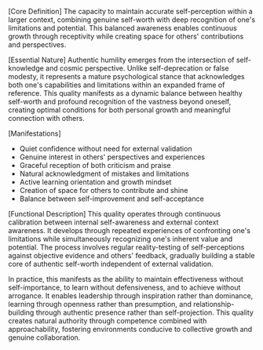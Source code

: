 [Core Definition]
The capacity to maintain accurate self-perception within a larger context, combining genuine self-worth with deep recognition of one's limitations and potential. This balanced awareness enables continuous growth through receptivity while creating space for others' contributions and perspectives.

[Essential Nature]
Authentic humility emerges from the intersection of self-knowledge and cosmic perspective. Unlike self-deprecation or false modesty, it represents a mature psychological stance that acknowledges both one's capabilities and limitations within an expanded frame of reference. This quality manifests as a dynamic balance between healthy self-worth and profound recognition of the vastness beyond oneself, creating optimal conditions for both personal growth and meaningful connection with others.

[Manifestations]
- Quiet confidence without need for external validation
- Genuine interest in others' perspectives and experiences
- Graceful reception of both criticism and praise
- Natural acknowledgment of mistakes and limitations
- Active learning orientation and growth mindset
- Creation of space for others to contribute and shine
- Balance between self-improvement and self-acceptance

[Functional Description]
This quality operates through continuous calibration between internal self-awareness and external context awareness. It develops through repeated experiences of confronting one's limitations while simultaneously recognizing one's inherent value and potential. The process involves regular reality-testing of self-perceptions against objective evidence and others' feedback, gradually building a stable core of authentic self-worth independent of external validation.

In practice, this manifests as the ability to maintain effectiveness without self-importance, to learn without defensiveness, and to achieve without arrogance. It enables leadership through inspiration rather than dominance, learning through openness rather than presumption, and relationship-building through authentic presence rather than self-projection. This quality creates natural authority through competence combined with approachability, fostering environments conducive to collective growth and genuine collaboration.